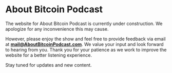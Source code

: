 # About Bitcoin Podcast

The website for About Bitcoin Podcast is currently under construction. We apologize for any inconvenience this may cause. 

However, please enjoy the show and feel free to provide feedback via email at **mail@AboutBitcoinPodcast.com**. We value your input and look forward to hearing from you. Thank you for your patience as we work to improve the website for a better listening experience. 

Stay tuned for updates and new content.

<div id='buzzsprout-small-player'>
</div><script type='text/javascript' charset='utf-8' src='https://www.buzzsprout.com/2119422.js?container_id=buzzsprout-small-player&player=small'>
</script>
